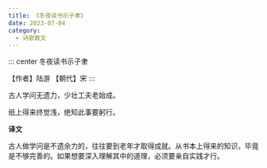 ```yaml
---
title: 《冬夜读书示子聿》
date: 2023-07-04
category:
  - 诗歌散文
---
```


<!-- more -->


::: center
冬夜读书示子聿

【作者】陆游    【朝代】宋
:::


古人学问无遗力，少壮工夫老始成。

纸上得来终觉浅，绝知此事要躬行。


**译文**

古人做学问是不遗余力的，往往要到老年才取得成就。从书本上得来的知识，毕竟是不够完善的。如果想要深入理解其中的道理，必须要亲自实践才行。
